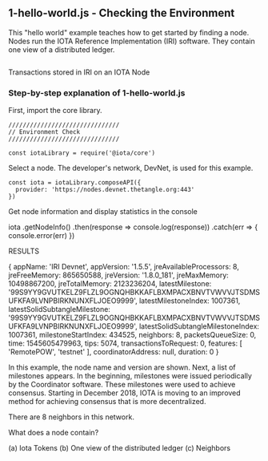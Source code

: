 ## 1-hello-world.js  - Checking the Environment

This "hello world" example teaches how to get started by finding a node.  Nodes run the IOTA Reference Implementation (IRI) software.  They contain one view of a distributed ledger.

![]()

Transactions stored in IRI on an IOTA Node



###  Step-by-step explanation of 1-hello-world.js

First, import the core library.

```
///////////////////////////////
// Environment Check
///////////////////////////////

const iotaLibrary = require('@iota/core')
```

Select a node.  The developer's network, DevNet, is used for this example.

```
const iota = iotaLibrary.composeAPI({
  provider: 'https://nodes.devnet.thetangle.org:443'
})
```

Get node information and display statistics in the console


iota
  .getNodeInfo()
  .then(response => console.log(response))
  .catch(err => {
    console.error(err)
  })


RESULTS

{ appName: 'IRI Devnet',
  appVersion: '1.5.5',
  jreAvailableProcessors: 8,
  jreFreeMemory: 865650588,
  jreVersion: '1.8.0_181',
  jreMaxMemory: 10498867200,
  jreTotalMemory: 2123236204,
  latestMilestone: '99S9YY9GVUTKELZ9FLZL9OGNQHBKKAFLBXMPACXBNVTVWVVJTSDMSUFKFA9LVNPBIRKNUNXFLJOEO9999',
  latestMilestoneIndex: 1007361,
  latestSolidSubtangleMilestone: '99S9YY9GVUTKELZ9FLZL9OGNQHBKKAFLBXMPACXBNVTVWVVJTSDMSUFKFA9LVNPBIRKNUNXFLJOEO9999',
  latestSolidSubtangleMilestoneIndex: 1007361,
  milestoneStartIndex: 434525,
  neighbors: 8,
  packetsQueueSize: 0,
  time: 1545605479963,
  tips: 5074,
  transactionsToRequest: 0,
  features: [ 'RemotePOW', 'testnet' ],
  coordinatorAddress: null,
  duration: 0 }

In this example, the node name and version are shown.  Next, a list of milestones appears.  In the beginning, milestones were issued periodically by the Coordinator software.  These milestones were used to achieve consensus.  Starting in December 2018, IOTA is moving to an improved method for achieving consensus that is more decentralized.  

There are 8 neighbors in this network.


What does a node contain?

(a) Iota Tokens
(b) One view of the distributed ledger
(c) Neighbors
